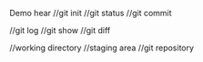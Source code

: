 Demo hear
//git init 
//git status 
//git commit 

//git log 
//git show 
//git diff 

//working directory 
//staging area
//git repository